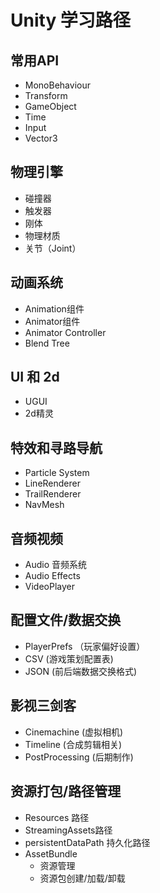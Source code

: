 # Unity 学习路径

## 常用API
- MonoBehaviour
- Transform
- GameObject
- Time
- Input
- Vector3

## 物理引擎
- 碰撞器
- 触发器
- 刚体
- 物理材质
- 关节（Joint）

## 动画系统
- Animation组件
- Animator组件
- Animator Controller
- Blend Tree

## UI 和 2d
- UGUI
- 2d精灵

## 特效和寻路导航
- Particle System
- LineRenderer
- TrailRenderer
- NavMesh

## 音频视频
- Audio 音频系统
- Audio Effects
- VideoPlayer

## 配置文件/数据交换
- PlayerPrefs （玩家偏好设置）
- CSV (游戏策划配置表)
- JSON (前后端数据交换格式)

## 影视三剑客
- Cinemachine (虚拟相机)
- Timeline (合成剪辑相关)
- PostProcessing (后期制作)

## 资源打包/路径管理    
- Resources 路径
- StreamingAssets路径
- persistentDataPath 持久化路径
- AssetBundle
  - 资源管理
  - 资源包创建/加载/卸载
